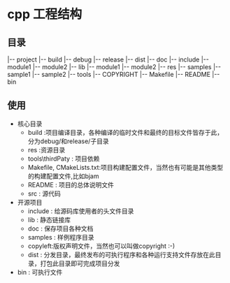 # cpp 工程结构

## 目录

|-- project
    |-- build
    |--  debug
        |-- release
    |-- dist
    |-- doc
    |-- include
        |-- module1
        |-- module2
    |-- lib
    |-- module1
    |-- module2
    |-- res
    |-- samples
        |-- sample1
        |-- sample2
    |-- tools
    |-- COPYRIGHT
    |-- Makefile
    |-- README
    |-- bin

## 使用

- 核心目录
  - build :项目编译目录，各种编译的临时文件和最终的目标文件皆存于此，分为debug/和release/子目录
  - res :资源目录
  - tools\thirdPaty : 项目依赖
  - Makefile, CMakeLists.txt:项目构建配置文件，当然也有可能是其他类型的构建配置文件,比如bjam
  - README : 项目的总体说明文件
  - src : 源代码
- 开源项目
  - include : 给源码库使用者的头文件目录
  - lib : 静态链接库
  - doc : 保存项目各种文档
  - samples : 样例程序目录
  - copyleft:版权声明文件，当然也可以叫做copyright :-)
  - dist : 分发目录，最终发布的可执行程序和各种运行支持文件存放在此目录，打包此目录即可完成项目分发
- bin : 可执行文件
